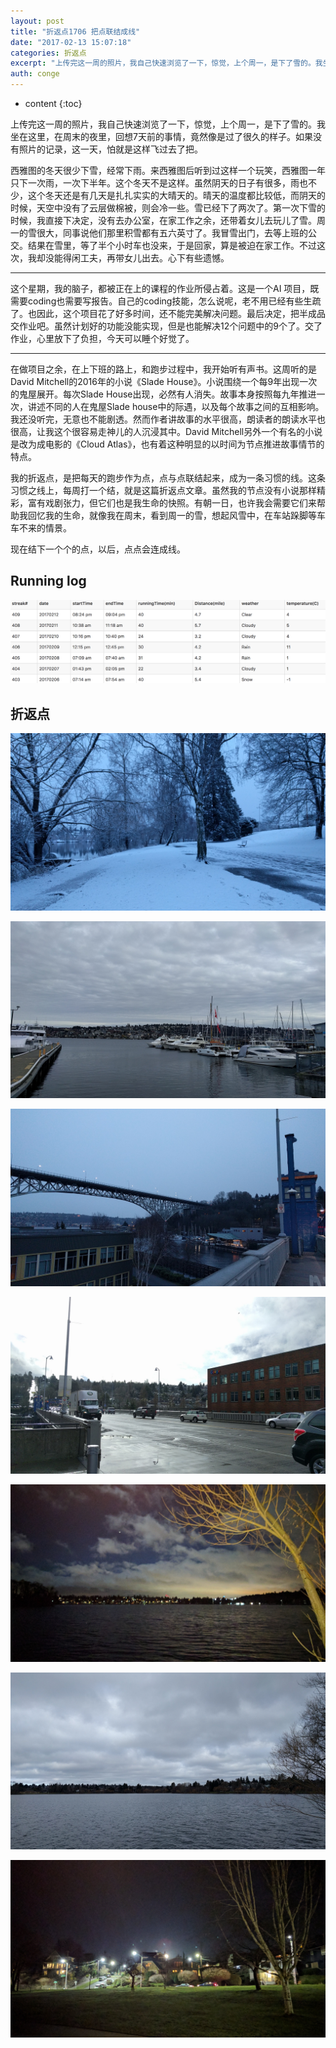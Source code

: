 ```yaml
---
layout: post
title: "折返点1706 把点联结成线"
date: "2017-02-13 15:07:18"
categories: 折返点
excerpt: "上传完这一周的照片，我自己快速浏览了一下，惊觉，上个周一，是下了雪的。我坐在这里，在周末的夜里，回想7天前的事情，竟然像是过了很久的样子。如果没..."
auth: conge
---
```

* content
{:toc}

上传完这一周的照片，我自己快速浏览了一下，惊觉，上个周一，是下了雪的。我坐在这里，在周末的夜里，回想7天前的事情，竟然像是过了很久的样子。如果没有照片的记录，这一天，怕就是这样飞过去了把。

西雅图的冬天很少下雪，经常下雨。来西雅图后听到过这样一个玩笑，西雅图一年只下一次雨，一次下半年。这个冬天不是这样。虽然阴天的日子有很多，雨也不少，这个冬天还是有几天是扎扎实实的大晴天的。晴天的温度都比较低，而阴天的时候，天空中没有了云层做棉被，则会冷一些。雪已经下了两次了。第一次下雪的时候，我直接下决定，没有去办公室，在家工作之余，还带着女儿去玩儿了雪。周一的雪很大，同事说他们那里积雪都有五六英寸了。我冒雪出门，去等上班的公交。结果在雪里，等了半个小时车也没来，于是回家，算是被迫在家工作。不过这次，我却没能得闲工夫，再带女儿出去。心下有些遗憾。

----

这个星期，我的脑子，都被正在上的课程的作业所侵占着。这是一个AI 项目，既需要coding也需要写报告。自己的coding技能，怎么说呢，老不用已经有些生疏了。也因此，这个项目花了好多时间，还不能完美解决问题。最后决定，把半成品交作业吧。虽然计划好的功能没能实现，但是也能解决12个问题中的9个了。交了作业，心里放下了负担，今天可以睡个好觉了。

----

在做项目之余，在上下班的路上，和跑步过程中，我开始听有声书。这周听的是David Mitchell的2016年的小说《Slade House》。小说围绕一个每9年出现一次的鬼屋展开。每次Slade House出现，必然有人消失。故事本身按照每九年推进一次，讲述不同的人在鬼屋Slade house中的际遇，以及每个故事之间的互相影响。我还没听完，无意也不能剧透。然而作者讲故事的水平很高，朗读者的朗读水平也很高，让我这个很容易走神儿的人沉浸其中。David Mitchell另外一个有名的小说是改为成电影的《Cloud Atlas》，也有着这种明显的以时间为节点推进故事情节的特点。

我的折返点，是把每天的跑步作为点，点与点联结起来，成为一条习惯的线。这条习惯之线上，每周打一个结，就是这篇折返点文章。虽然我的节点没有小说那样精彩，富有戏剧张力，但它们也是我生命的快照。有朝一日，也许我会需要它们来帮助我回忆我的生命，就像我在周末，看到周一的雪，想起风雪中，在车站跺脚等车车不来的情景。

现在结下一个个的点，以后，点点会连成线。

## Running log

![running log week 06 2017](/assets/images/折返点/118382-bcfe12c1751b7593.png)

## 折返点

![20170206.jpg](/assets/images/折返点/118382-dd5183baffc2ac43.jpg)

![20170207.jpg](/assets/images/折返点/118382-4e95e2893f57c82a.jpg)

![20170208.jpg](/assets/images/折返点/118382-721460f852fa36ba.jpg)

![20170209.jpg](/assets/images/折返点/118382-079a47a4b7b7e4b3.jpg)

![20170210.jpg](/assets/images/折返点/118382-b092c57e2d580450.jpg)

![20170211.jpg](/assets/images/折返点/118382-1e8deef08960826e.jpg)

![20170212.jpg](/assets/images/折返点/118382-bac1f96f75edb9bd.jpg)
